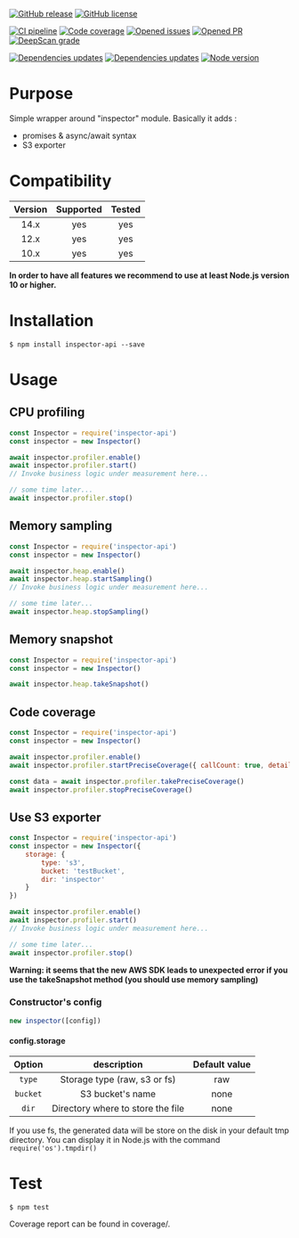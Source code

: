 [![GitHub release](https://img.shields.io/npm/v/inspector-api.svg)](https://github.com/wallet77/v8-inspector-api/releases/)
[![GitHub license](https://img.shields.io/github/license/wallet77/v8-inspector-api.svg)](https://github.com/wallet77/v8-inspector-api/blob/master/LICENSE)

[![CI pipeline](https://github.com/wallet77/v8-inspector-api/workflows/Node.js%20CI/badge.svg)](https://github.com/wallet77/v8-inspector-api/actions?query=workflow%3A%22Node.js+CI%22)
[![Code coverage](https://codecov.io/gh/wallet77/v8-inspector-api/branch/master/graph/badge.svg)](https://codecov.io/gh/wallet77/v8-inspector-api)
[![Opened issues](https://img.shields.io/github/issues-raw/wallet77/v8-inspector-api)](https://github.com/wallet77/v8-inspector-api/issues)
[![Opened PR](https://img.shields.io/github/issues-pr-raw/wallet77/v8-inspector-api)](https://github.com/wallet77/v8-inspector-api/pulls)
[![DeepScan grade](https://deepscan.io/api/teams/12061/projects/15020/branches/292505/badge/grade.svg)](https://deepscan.io/dashboard#view=project&tid=12061&pid=15020&bid=292505)

[![Dependencies updates](https://img.shields.io/david/wallet77/v8-inspector-api.svg)](https://github.com/wallet77/v8-inspector-api)
[![Dependencies updates](https://img.shields.io/david/dev/wallet77/v8-inspector-api.svg)](https://github.com/wallet77/v8-inspector-api)
[![Node version](https://img.shields.io/node/v-lts/inspector-api.svg)](https://github.com/wallet77/v8-inspector-api)

# Purpose

Simple wrapper around "inspector" module.
Basically it adds :
- promises & async/await syntax
- S3 exporter

# Compatibility

| Version       | Supported     | Tested         |
|:-------------:|:-------------:|:--------------:|
| 14.x          | yes           | yes            |
| 12.x          | yes           | yes            |
| 10.x          | yes           | yes            |

**In order to have all features we recommend to use at least Node.js version 10 or higher.**

# Installation

```console
$ npm install inspector-api --save
```

# Usage

## CPU profiling
```javascript
const Inspector = require('inspector-api')
const inspector = new Inspector()

await inspector.profiler.enable()
await inspector.profiler.start()
// Invoke business logic under measurement here...

// some time later...
await inspector.profiler.stop()

```

## Memory sampling
```javascript
const Inspector = require('inspector-api')
const inspector = new Inspector()

await inspector.heap.enable()
await inspector.heap.startSampling()
// Invoke business logic under measurement here...

// some time later...
await inspector.heap.stopSampling()

```

## Memory snapshot
```javascript
const Inspector = require('inspector-api')
const inspector = new Inspector()

await inspector.heap.takeSnapshot()

```

## Code coverage
```javascript
const Inspector = require('inspector-api')
const inspector = new Inspector()

await inspector.profiler.enable()
await inspector.profiler.startPreciseCoverage({ callCount: true, detailed: true })

const data = await inspector.profiler.takePreciseCoverage()
await inspector.profiler.stopPreciseCoverage()

```

## Use S3 exporter
```javascript
const Inspector = require('inspector-api')
const inspector = new Inspector({
    storage: {
        type: 's3',
        bucket: 'testBucket',
        dir: 'inspector'
    }
})

await inspector.profiler.enable()
await inspector.profiler.start()
// Invoke business logic under measurement here...

// some time later...
await inspector.profiler.stop()

```

**Warning: it seems that the new AWS SDK leads to unexpected error if you use the takeSnapshot method (you should use memory sampling)**

### Constructor's config

```javascript
new inspector([config])
```

#### config.storage

| Option        | description                                | Default value  |
|:-------------:|:------------------------------------------:|:--------------:|
| `type`        | Storage type (raw, s3 or fs)               | raw            |
| `bucket`      | S3 bucket's name                           | none           |
| `dir`         | Directory where to store the file          | none           |

If you use fs, the generated data will be store on the disk in your default tmp directory.
You can display it in Node.js with the command `require('os').tmpdir()`

# Test

```console
$ npm test
```

Coverage report can be found in coverage/.
